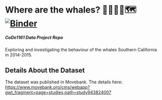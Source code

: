 # Where are the whales? 🗾🐳🧭🐋🗺️ [![Binder](https://mybinder.org/badge_logo.svg)](https://mybinder.org/v2/gh/Nicole-Hua/data_project/HEAD)

##### CoDe1161 Data Project Repo
Exploring and investigating the behaviour of the whales Southern California in 2014-2015. 

## Details About the Dataset
The dataset was published in Movebank. The details here: https://www.movebank.org/cms/webapp?gwt_fragment=page=studies,path=study943824007 
